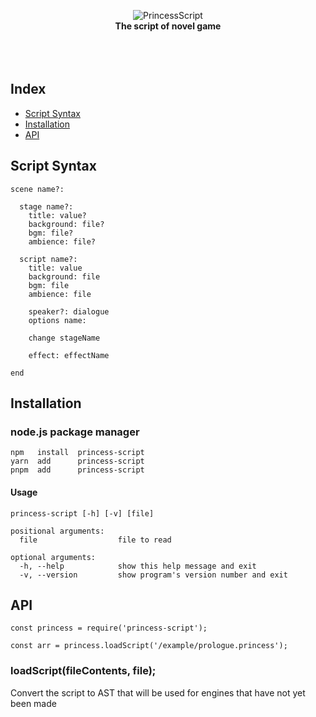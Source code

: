 <div align="center">

<br><br>

![PrincessScript](https://github.com/everyt/princess-script/assets/80094147/415659a9-7876-4a87-a55d-85d9480151e2) <br><b>The script of novel game</b><br><br><br><br>

</div>

## Index

- [Script Syntax](#script-syntax)
- [Installation](#installation)
- [API](#api)

## Script Syntax

```
scene name?:

  stage name?:
    title: value?
    background: file?
    bgm: file?
    ambience: file?

  script name?:
    title: value
    background: file
    bgm: file
    ambience: file

    speaker?: dialogue
    options name:

    change stageName

    effect: effectName

end
```

## Installation

### node.js package manager

```
npm   install  princess-script
yarn  add      princess-script
pnpm  add      princess-script
```

#### Usage

```
princess-script [-h] [-v] [file]

positional arguments:
  file                  file to read

optional arguments:
  -h, --help            show this help message and exit
  -v, --version         show program's version number and exit
```

## API

```
const princess = require('princess-script');

const arr = princess.loadScript('/example/prologue.princess');
```

### loadScript(fileContents, file);

Convert the script to AST that will be used for engines that have not yet been made

